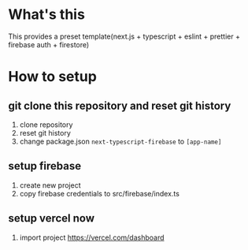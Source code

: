 # What's this
This provides a preset template(next.js + typescript + eslint + prettier + firebase auth + firestore)

# How to setup
## git clone this repository and reset git history
1. clone repository
2. reset git history
3. change package.json `next-typescript-firebase` to `[app-name]`

## setup firebase
1. create new project
2. copy firebase credentials to src/firebase/index.ts

## setup vercel now
1. import project https://vercel.com/dashboard